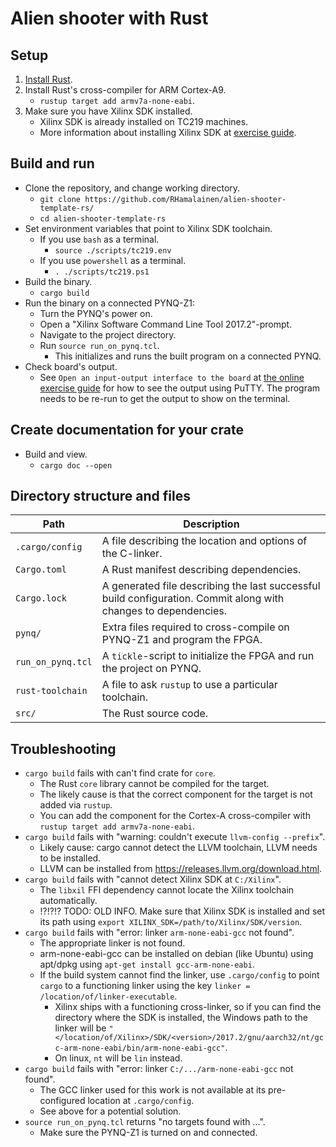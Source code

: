 # Alien shooter with Rust

## Setup

1. [Install Rust](https://www.rust-lang.org/tools/install).
2. Install Rust's cross-compiler for ARM Cortex-A9.
    - `rustup target add armv7a-none-eabi`.
3. Make sure you have Xilinx SDK installed.
    - Xilinx SDK is already installed on TC219 machines.
    - More information about installing Xilinx SDK at [exercise guide](https://github.com/RHamalainen/comp.ce.100-rust-exercise-guide).

## Build and run

- Clone the repository, and change working directory.
    - `git clone https://github.com/RHamalainen/alien-shooter-template-rs/`
    - `cd alien-shooter-template-rs`
- Set environment variables that point to Xilinx SDK toolchain.
    - If you use `bash` as a terminal.
        - `source ./scripts/tc219.env`
    - If you use `powershell` as a terminal.
        - `. ./scripts/tc219.ps1`
- Build the binary.
    - `cargo build`
- Run the binary on a connected PYNQ-Z1:
    - Turn the PYNQ's power on.
    - Open a "Xilinx Software Command Line Tool 2017.2"-prompt.
    - Navigate to the project directory.
    - Run `source run_on_pynq.tcl`.
        - This initializes and runs the built program on a connected PYNQ.
- Check board's output.
    - See `Open an input-output interface to the board` at [the online exercise guide](https://github.com/RHamalainen/comp.ce.100-rust-exercise-guide/blob/master/src/2_build-and-run.md) for how to see the output using PuTTY. The program needs to be re-run to get the output to show on the terminal.

## Create documentation for your crate

- Build and view.
    - `cargo doc --open`

## Directory structure and files

|Path|Description|
|---|---|
|`.cargo/config`|A file describing the location and options of the C-linker.|
|`Cargo.toml`|A Rust manifest describing dependencies.|
|`Cargo.lock`|A generated file describing the last successful build configuration. Commit along with changes to dependencies.|
|`pynq/`|Extra files required to cross-compile on PYNQ-Z1 and program the FPGA.|
|`run_on_pynq.tcl`|A `tickle`-script to initialize the FPGA and run the project on PYNQ.|
|`rust-toolchain`|A file to ask `rustup` to use a particular toolchain.|
|`src/`|The Rust source code.|

## Troubleshooting

- `cargo build` fails with can't find crate for `core`.
    * The Rust `core` library cannot be compiled for the target.
    * The likely cause is that the correct component for the target is not added via `rustup`.
    * You can add the component for the Cortex-A cross-compiler with `rustup target add armv7a-none-eabi`.
- `cargo build` fails with "warning: couldn't execute `llvm-config --prefix`".
    * Likely cause: cargo cannot detect the LLVM toolchain, LLVM needs to be installed.
    * LLVM can be installed from https://releases.llvm.org/download.html.
- `cargo build` fails with "cannot detect Xilinx SDK at `C:/Xilinx`".
    * The `libxil` FFI dependency cannot locate the Xilinx toolchain automatically.
    * !?!?!? TODO: OLD INFO. Make sure that Xilinx SDK is installed and set its path using `export XILINX_SDK=/path/to/Xilinx/SDK/version`.
- `cargo build` fails with "error: linker `arm-none-eabi-gcc` not found".
    * The appropriate linker is not found.
    * arm-none-eabi-gcc can be installed on debian (like Ubuntu) using apt/dpkg using `apt-get install gcc-arm-none-eabi`.
    * If the build system cannot find the linker, use `.cargo/config` to point `cargo` to a functioning linker using the key `linker = /location/of/linker-executable`.
        * Xilinx ships with a functioning cross-linker, so if you can find the directory where the SDK is installed, the Windows path to the linker will be `"</location/of/Xilinx>/SDK/<version>/2017.2/gnu/aarch32/nt/gcc-arm-none-eabi/bin/arm-none-eabi-gcc"`.
        * On linux, `nt` will be `lin` instead.
- `cargo build` fails with "error: linker `C:/.../arm-none-eabi-gcc` not found".
    * The GCC linker used for this work is not available at its pre-configured location at `.cargo/config`.
    * See above for a potential solution.
- `source run_on_pynq.tcl` returns "no targets found with ...".
    * Make sure the PYNQ-Z1 is turned on and connected.
